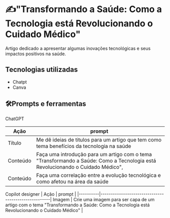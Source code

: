  # ✍️"Transformando a Saúde: Como a Tecnologia está Revolucionando o Cuidado Médico"
 Artigo dedicado a apresentar algumas inovações tecnológicas e seus impactos positivos na saúde.
## Tecnologias utilizadas
- Chatpt
- Canva
## 🛠️Prompts e ferramentas
ChatGPT

| Ação     |                                              prompt |
|----------|-----------------------------------------------------|
|Título   | Me dê ideias de titulos para um artigo que tem como tema  benefícios da tecnologia na saúde  |
| Conteúdo    | Faça uma introdução para um artigo com o tema "Transformando a Saúde: Como a Tecnologia está Revolucionando o Cuidado Médico", |
| Conteúdo    | Faça uma correlação entre a evolução tecnológica e como afetou na área da saúde |

Copilot designer
| Ação     |                                              prompt |
|----------|-----------------------------------------------------|
Imagem  | Crie uma imagem para ser capa de um artigo com o tema "Transformando a Saúde: Como a Tecnologia está Revolucionando o Cuidado Médico"  |
